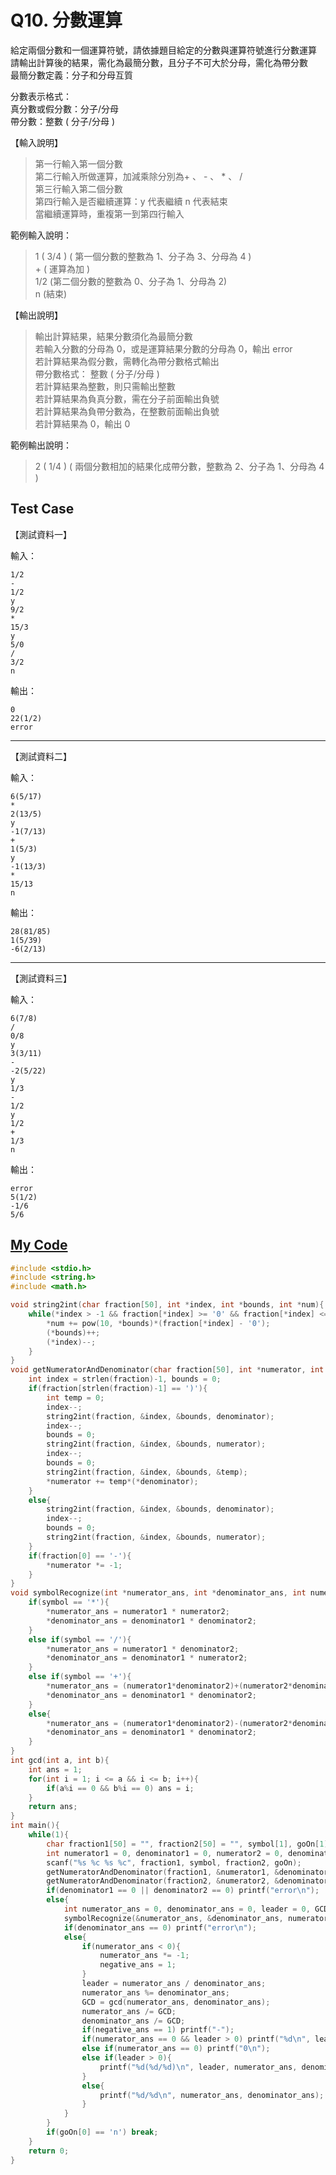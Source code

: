 # Q10. 分數運算

給定兩個分數和一個運算符號，請依據題目給定的分數與運算符號進行分數運算  
請輸出計算後的結果，需化為最簡分數，且分子不可大於分母，需化為帶分數  
最簡分數定義：分子和分母互質

分數表示格式：  
真分數或假分數：分子/分母  
帶分數：整數 ( 分子/分母 )

【輸入說明】

> 第一行輸入第一個分數  
> 第二行輸入所做運算，加減乘除分別為+ 、 - 、 \* 、 /  
> 第三行輸入第二個分數  
> 第四行輸入是否繼續運算：y 代表繼續 n 代表結束  
> 當繼續運算時，重複第一到第四行輸入

範例輸入說明：

> 1 ( 3/4 ) ( 第一個分數的整數為 1、分子為 3、分母為 4 )  
> \+ ( 運算為加 )  
> 1/2 (第二個分數的整數為 0、分子為 1、分母為 2)  
> n (結束)

【輸出說明】

> 輸出計算結果，結果分數須化為最簡分數  
> 若輸入分數的分母為 0，或是運算結果分數的分母為 0，輸出 error  
> 若計算結果為假分數，需轉化為帶分數格式輸出  
> 帶分數格式： 整數 ( 分子/分母 )  
> 若計算結果為整數，則只需輸出整數  
> 若計算結果為負真分數，需在分子前面輸出負號  
> 若計算結果為負帶分數為，在整數前面輸出負號  
> 若計算結果為 0，輸出 0

範例輸出說明：

> 2 ( 1/4 ) ( 兩個分數相加的結果化成帶分數，整數為 2、分子為 1、分母為 4 )

## Test Case

【測試資料一】

輸入：

    1/2
    -
    1/2
    y
    9/2
    *
    15/3
    y
    5/0
    /
    3/2
    n

輸出：

    0
    22(1/2)
    error

---

【測試資料二】

輸入：

    6(5/17)
    *
    2(13/5)
    y
    -1(7/13)
    +
    1(5/3)
    y
    -1(13/3)
    *
    15/13
    n

輸出：

    28(81/85)
    1(5/39)
    -6(2/13)

---

【測試資料三】

輸入：

    6(7/8)
    /
    0/8
    y
    3(3/11)
    -
    -2(5/22)
    y
    1/3
    -
    1/2
    y
    1/2
    +
    1/3
    n

輸出：

    error
    5(1/2)
    -1/6
    5/6

## [My Code](./q010.c)

```c
#include <stdio.h>
#include <string.h>
#include <math.h>

void string2int(char fraction[50], int *index, int *bounds, int *num){
    while(*index > -1 && fraction[*index] >= '0' && fraction[*index] <= '9'){
        *num += pow(10, *bounds)*(fraction[*index] - '0');
        (*bounds)++;
        (*index)--;
    }
}
void getNumeratorAndDenominator(char fraction[50], int *numerator, int *denominator){
    int index = strlen(fraction)-1, bounds = 0;
    if(fraction[strlen(fraction)-1] == ')'){
        int temp = 0;
        index--;
        string2int(fraction, &index, &bounds, denominator);
        index--;
        bounds = 0;
        string2int(fraction, &index, &bounds, numerator);
        index--;
        bounds = 0;
        string2int(fraction, &index, &bounds, &temp);
        *numerator += temp*(*denominator);
    }
    else{
        string2int(fraction, &index, &bounds, denominator);
        index--;
        bounds = 0;
        string2int(fraction, &index, &bounds, numerator);
    }
    if(fraction[0] == '-'){
        *numerator *= -1;
    }
}
void symbolRecognize(int *numerator_ans, int *denominator_ans, int numerator1, int numerator2, int denominator1, int denominator2, char symbol){
    if(symbol == '*'){
        *numerator_ans = numerator1 * numerator2;
        *denominator_ans = denominator1 * denominator2;
    }
    else if(symbol == '/'){
        *numerator_ans = numerator1 * denominator2;
        *denominator_ans = denominator1 * numerator2;
    }
    else if(symbol == '+'){
        *numerator_ans = (numerator1*denominator2)+(numerator2*denominator1);
        *denominator_ans = denominator1 * denominator2;
    }
    else{
        *numerator_ans = (numerator1*denominator2)-(numerator2*denominator1);
        *denominator_ans = denominator1 * denominator2;
    }
}
int gcd(int a, int b){
    int ans = 1;
    for(int i = 1; i <= a && i <= b; i++){
        if(a%i == 0 && b%i == 0) ans = i;
    }
    return ans;
}
int main(){
    while(1){
        char fraction1[50] = "", fraction2[50] = "", symbol[1], goOn[1];
        int numerator1 = 0, denominator1 = 0, numerator2 = 0, denominator2 = 0;
        scanf("%s %c %s %c", fraction1, symbol, fraction2, goOn);
        getNumeratorAndDenominator(fraction1, &numerator1, &denominator1);
        getNumeratorAndDenominator(fraction2, &numerator2, &denominator2);
        if(denominator1 == 0 || denominator2 == 0) printf("error\n");
        else{
            int numerator_ans = 0, denominator_ans = 0, leader = 0, GCD = 0, negative_ans = 0;
            symbolRecognize(&numerator_ans, &denominator_ans, numerator1, numerator2, denominator1, denominator2, symbol[0]);
            if(denominator_ans == 0) printf("error\n");
            else{
                if(numerator_ans < 0){
                    numerator_ans *= -1;
                    negative_ans = 1;
                }
                leader = numerator_ans / denominator_ans;
                numerator_ans %= denominator_ans;
                GCD = gcd(numerator_ans, denominator_ans);
                numerator_ans /= GCD;
                denominator_ans /= GCD;
                if(negative_ans == 1) printf("-");
                if(numerator_ans == 0 && leader > 0) printf("%d\n", leader);
                else if(numerator_ans == 0) printf("0\n");
                else if(leader > 0){
                    printf("%d(%d/%d)\n", leader, numerator_ans, denominator_ans);
                }
                else{
                    printf("%d/%d\n", numerator_ans, denominator_ans);
                }
            }
        }
        if(goOn[0] == 'n') break;
    }
    return 0;
}
```
